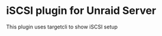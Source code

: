 iSCSI plugin for Unraid Server
===========================================

This plugin uses targetcli to show iSCSI setup
